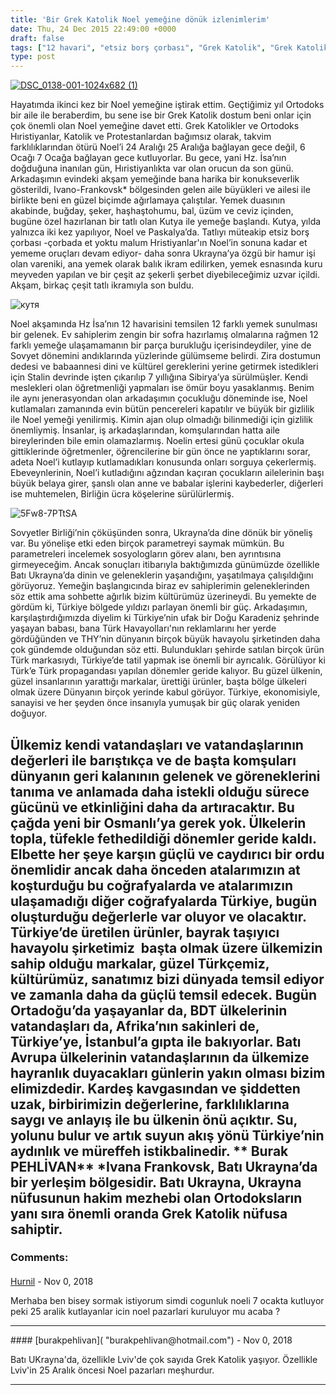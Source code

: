```yaml
---
title: 'Bir Grek Katolik Noel yemeğine dönük izlenimlerim'
date: Thu, 24 Dec 2015 22:49:00 +0000
draft: false
tags: ["12 havari", "etsiz borş çorbası", "Grek Katolik", "Grek Katolik Akşam Yemeği", "Ivano-Frankovsk", "Kültür ve Din", "Kutya", "Noel", "Ukrayna", "Ukrayna'da Din", "Ukrayna'da hristiyanlar", "uzvar", "Yaşam"]
type: post
---
```


[![DSC_0138-001-1024x682 (1)](https://burakpehlivan.org/wp-content/uploads/2015/12/DSC_0138-001-1024x682-1.jpg)](https://burakpehlivan.org/wp-content/uploads/2015/12/DSC_0138-001-1024x682-1.jpg)

Hayatımda ikinci kez bir Noel yemeğine iştirak ettim. Geçtiğimiz yıl Ortodoks bir aile ile beraberdim, bu sene ise bir Grek Katolik dostum beni onlar için çok önemli olan Noel yemeğine davet etti. Grek Katolikler ve Ortodoks Hıristiyanlar, Katolik ve Protestanlardan bağımsız olarak, takvim farklılıklarından ötürü Noel’i 24 Aralığı 25 Aralığa bağlayan gece değil, 6 Ocağı 7 Ocağa bağlayan gece kutluyorlar. Bu gece, yani Hz. İsa’nın doğduğuna inanılan gün, Hıristiyanlıkta var olan orucun da son günü. Arkadaşımın evindeki akşam yemeğinde bana harika bir konukseverlik gösterildi, Ivano-Frankovsk\* bölgesinden gelen aile büyükleri ve ailesi ile birlikte beni en güzel biçimde ağırlamaya çalıştılar. Yemek duasının akabinde, buğday, şeker, haşhaştohumu, bal, üzüm ve ceviz içinden, bugüne özel hazırlanan bir tatlı olan Kutya ile yemeğe başlandı. Kutya, yılda yalnızca iki kez yapılıyor, Noel ve Paskalya’da. Tatlıyı müteakip etsiz borş çorbası -çorbada et yoktu malum Hristiyanlar'ın Noel’in sonuna kadar et yememe oruçları devam ediyor- daha sonra Ukrayna’ya özgü bir hamur işi olan vareniki, ana yemek olarak balık ikram edilirken, yemek esnasında kuru meyveden yapılan ve bir çeşit az şekerli şerbet diyebileceğimiz uzvar içildi. Akşam, birkaç çeşit tatlı ikramıyla son buldu.

![кутя](https://burakpehlivan.org/wp-content/uploads/2015/12/кутя.jpg)

Noel akşamında Hz İsa’nın 12 havarisini temsilen 12 farklı yemek sunulması bir gelenek. Ev sahiplerim zengin bir sofra hazırlamış olmalarına rağmen 12 farklı yemeğe ulaşamamanın bir parça burukluğu içerisindeydiler, yine de Sovyet dönemini andıklarında yüzlerinde gülümseme belirdi. Zira dostumun dedesi ve babaannesi dini ve kültürel gereklerini yerine getirmek istedikleri için Stalin devrinde işten çıkarılıp 7 yıllığına Sibirya’ya sürülmüşler. Kendi meslekleri olan öğretmenliği yapmaları ise ömür boyu yasaklanmış. Benim ile aynı jenerasyondan olan arkadaşımın çocukluğu döneminde ise, Noel kutlamaları zamanında evin bütün pencereleri kapatılır ve büyük bir gizlilik ile Noel yemeği yenilirmiş. Kimin ajan olup olmadığı bilinmediği için gizlilik önemliymiş. İnsanlar, iş arkadaşlarından, komşularından hatta aile bireylerinden bile emin olamazlarmış. Noelin ertesi günü çocuklar okula gittiklerinde öğretmenler, öğrencilerine bir gün önce ne yaptıklarını sorar, adeta Noel’i kutlayıp kutlamadıkları konusunda onları sorguya çekerlermiş. Ebeveynlerinin, Noel’i kutladığını ağzından kaçıran çocukların ailelerinin başı büyük belaya girer, şanslı olan anne ve babalar işlerini kaybederler, diğerleri ise muhtemelen, Birliğin ücra köşelerine sürülürlermiş.

![5Fw8-7PTtSA](https://burakpehlivan.org/wp-content/uploads/2015/12/5Fw8-7PTtSA.jpg)

Sovyetler Birliği’nin çöküşünden sonra, Ukrayna’da dine dönük bir yöneliş var. Bu yönelişe etki eden birçok parametreyi saymak mümkün. Bu parametreleri incelemek sosyologların görev alanı, ben ayrıntısına girmeyeceğim. Ancak sonuçları itibarıyla baktığımızda günümüzde özellikle Batı Ukrayna’da dinin ve geleneklerin yaşandığını, yaşatılmaya çalışıldığını görüyoruz. Yemeğin başlangıcında biraz ev sahiplerimin geleneklerinden söz ettik ama sohbette ağırlık bizim kültürümüz üzerineydi. Bu yemekte de gördüm ki, Türkiye bölgede yıldızı parlayan önemli bir güç. Arkadaşımın, karşılaştırdığımızda diyelim ki Türkiye’nin ufak bir Doğu Karadeniz şehrinde yaşayan babası, bana Türk Havayolları'nın reklamlarını her yerde gördüğünden ve THY’nin dünyanın birçok büyük havayolu şirketinden daha çok gündemde olduğundan söz etti. Bulundukları şehirde satılan birçok ürün Türk markasıydı, Türkiye’de tatil yapmak ise önemli bir ayrıcalık. Görülüyor ki Türk’e Türk propagandası yapılan dönemler geride kalıyor. Bu güzel ülkenin, güzel insanlarının yarattığı markalar, ürettiği ürünler, başta bölge ülkeleri olmak üzere Dünyanın birçok yerinde kabul görüyor. Türkiye, ekonomisiyle, sanayisi ve her şeyden önce insanıyla yumuşak bir güç olarak yeniden doğuyor.

Ülkemiz kendi vatandaşları ve vatandaşlarının değerleri ile barıştıkça ve de başta komşuları dünyanın geri kalanının gelenek ve göreneklerini tanıma ve anlamada daha istekli olduğu sürece gücünü ve etkinliğini daha da artıracaktır. Bu çağda yeni bir Osmanlı’ya gerek yok. Ülkelerin topla, tüfekle fethedildiği dönemler geride kaldı. Elbette her şeye karşın güçlü ve caydırıcı bir ordu önemlidir ancak daha önceden atalarımızın at koşturduğu bu coğrafyalarda ve atalarımızın ulaşamadığı diğer coğrafyalarda Türkiye, bugün oluşturduğu değerlerle var oluyor ve olacaktır. Türkiye’de üretilen ürünler, bayrak taşıyıcı havayolu şirketimiz  başta olmak üzere ülkemizin sahip olduğu markalar, güzel Türkçemiz, kültürümüz, sanatımız bizi dünyada temsil ediyor ve zamanla daha da güçlü temsil edecek. Bugün Ortadoğu’da yaşayanlar da, BDT ülkelerinin vatandaşları da, Afrika’nın sakinleri de, Türkiye’ye, İstanbul’a gıpta ile bakıyorlar. Batı Avrupa ülkelerinin vatandaşlarının da ülkemize hayranlık duyacakları günlerin yakın olması bizim elimizdedir. Kardeş kavgasından ve şiddetten uzak, birbirimizin değerlerine, farklılıklarına saygı ve anlayış ile bu ülkenin önü açıktır. Su, yolunu bulur ve artık suyun akış yönü Türkiye’nin aydınlık ve müreffeh istikbalinedir.
**
Burak PEHLİVAN**
\*Ivana Frankovsk, Batı Ukrayna’da bir yerleşim bölgesidir. Batı Ukrayna, Ukrayna nüfusunun hakim mezhebi olan Ortodoksların yanı sıra önemli oranda Grek Katolik nüfusa sahiptir.
---
### Comments:
#### 
[Hurnil]( "hurnil.82@gmail.com") - <time datetime="2018-11-18 21:45:04">Nov 0, 2018</time>

Merhaba ben bisey sormak istiyorum simdi cogunluk noeli 7 ocakta kutluyor peki 25 aralik kutlayanlar icin noel pazarlari kuruluyor mu acaba ?
<hr />
#### 
[burakpehlivan]( "burakpehlivan@hotmail.com") - <time datetime="2018-11-18 22:07:21">Nov 0, 2018</time>

Batı UKrayna'da, özellikle Lviv'de çok sayıda Grek Katolik yaşıyor. Özellikle Lviv'in 25 Aralık öncesi Noel pazarları meşhurdur.
<hr />
